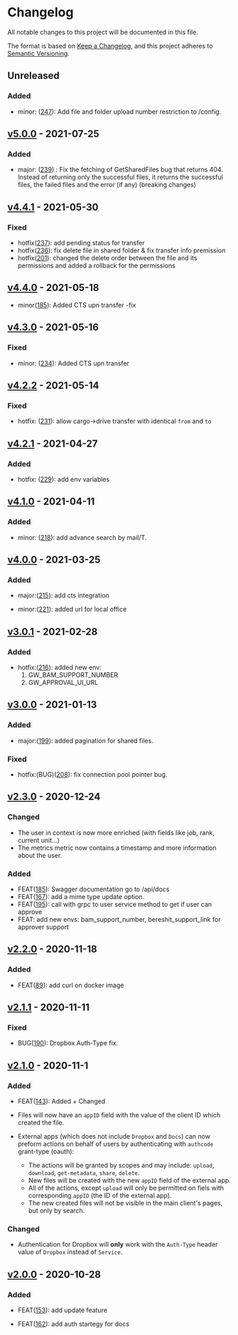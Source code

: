 # Changelog

All notable changes to this project will be documented in this file.

The format is based on [Keep a Changelog](https://keepachangelog.com/en/1.0.0/),
and this project adheres to [Semantic Versioning](https://semver.org/spec/v2.0.0.html).

## Unreleased

### Added
- minor: ([247](https://github.com/meateam/api-gateway/pull/247)): Add file and folder upload number restriction to /config.

## [v5.0.0] - 2021-07-25

### Added

- major: ([239](https://github.com/meateam/api-gateway/pull/239)) : Fix the fetching of GetSharedFiles bug that returns 404. Instead of returning only the successful files, it returns the successful files, the failed files and the error (if any) (breaking changes)

## [v4.4.1] - 2021-05-30

### Fixed

- hotfix([237](https://github.com/meateam/api-gateway/pull/237)): add pending status for transfer
- hotfix([236](https://github.com/meateam/api-gateway/pull/236)): fix delete file in shared folder & fix transfer info premission
- hotfix([201](https://github.com/meateam/api-gateway/issues/201)): changed the delete order between the file and its permissions and added a rollback for the permissions

## [v4.4.0] - 2021-05-18

- minor([185](https://github.com/meateam/api-gateway/pull/185)): Added CTS upn transfer -fix

## [v4.3.0] - 2021-05-16

### Fixed

- minor: ([234](https://github.com/meateam/api-gateway/pull/234)): Added CTS upn transfer

## [v4.2.2] - 2021-05-14

### Fixed

- hotfix: ([231](https://github.com/meateam/api-gateway/pull/231)): allow cargo->drive transfer with identical `from` and `to`

## [v4.2.1] - 2021-04-27

### Added

- hotfix: ([229](https://github.com/meateam/api-gateway/pull/229)): add env variables

## [v4.1.0] - 2021-04-11

### Added

- minor: ([218](https://github.com/meateam/api-gateway/pull/218)): add advance search by mail/T.

## [v4.0.0] - 2021-03-25

### Added

- major:([215](https://github.com/meateam/api-gateway/issues/215)): add cts integration

- minor:([221](https://github.com/meateam/api-gateway/pull/221)): added url for local office

## [v3.0.1] - 2021-02-28

### Added

- hotfix:([216](https://github.com/meateam/api-gateway/pull/216)): added new env:
  1. GW_BAM_SUPPORT_NUMBER
  2. GW_APPROVAL_UI_URL

## [v3.0.0] - 2021-01-13

### Added

- major:([199](https://github.com/meateam/api-gateway/pull/199)): added pagination for shared files.

### Fixed

- hotfix:(BUG)([208](https://github.com/meateam/api-gateway/pull/208)): fix connection pool pointer bug.

## [v2.3.0] - 2020-12-24

### Changed

- The user in context is now more enriched (with fields like job, rank, current unit...)
- The metrics metric now contains a timestamp and more information about the user.

### Added

- FEAT([185](https://github.com/meateam/api-gateway/pull/185)): Swagger documentation go to /api/docs
- FEAT([167](https://github.com/meateam/api-gateway/pull/167)): add a mime type update option.
- FEAT([195](https://github.com/meateam/api-gateway/issues/195)): call with grpc to user service method to get if user can approve
- FEAT: add new envs: bam_support_number, bereshit_support_link for approver support

## [v2.2.0] - 2020-11-18

### Added

- FEAT([89](https://github.com/meateam/authentication-service/pull/89)): add curl on docker image

## [v2.1.1] - 2020-11-11

### Fixed

- BUG([190](https://github.com/meateam/api-gateway/pull/190)): Dropbox Auth-Type fix.

## [v2.1.0] - 2020-11-1

### Added

- FEAT([143](https://github.com/meateam/api-gateway/pull/143)): Added + Changed

- Files will now have an `appID` field with the value of the client ID which created the file.

- External apps (which does not include `Dropbox` and `Docs`) can now preform actions on behalf of users by authenticating with `authcode` grant-type (oauth):
  - The actions will be granted by scopes and may include: `upload`, `download`, `get-metadata`, `share`, `delete`.
  - New files will be created with the new `appID` field of the external app.
  - All of the actions, except `upload` will only be permitted on fiels with corresponding `appID` (the ID of the external app).
  - The new created files will not be visible in the main client's pages, but only by search.

### Changed

- Authentication for Dropbox will **only** work with the `Auth-Type` header value of `Dropbox` instead of `Service`.

## [v2.0.0] - 2020-10-28

### Added

- FEAT([153](https://github.com/meateam/api-gateway/pull/153)): add update feature

- FEAT([162](https://github.com/meateam/api-gateway/pull/162)): add auth startegy for docs

[unreleased]: https://github.com/meateam/api-gateway/compare/master...develop
[v5.0.0]: https://github.com/meateam/api-gateway/compare/v4.4.1...v5.0.0
[v4.4.1]: https://github.com/meateam/api-gateway/compare/v4.4.0...v4.4.1
[v4.4.0]: https://github.com/meateam/api-gateway/compare/v4.3.0...v4.4.0
[v4.3.0]: https://github.com/meateam/api-gateway/compare/v4.2.2...v4.3.0
[v4.2.2]: https://github.com/meateam/api-gateway/compare/v4.2.1...v4.2.2
[v4.2.1]: https://github.com/meateam/api-gateway/compare/v4.1.0...v4.2.1
[v4.1.0]: https://github.com/meateam/api-gateway/compare/v4.0.0...v4.1.0
[v4.0.0]: https://github.com/meateam/api-gateway/compare/v3.0.1...v4.0.0
[v3.0.1]: https://github.com/meateam/api-gateway/compare/v3.0.0...v3.0.1
[v3.0.0]: https://github.com/meateam/api-gateway/compare/v2.3.0...v3.0.0
[v2.3.0]: https://github.com/meateam/api-gateway/compare/v2.2.0...v2.3.0
[v2.2.0]: https://github.com/meateam/api-gateway/compare/v2.1.1...v2.2.0
[v2.1.1]: https://github.com/meateam/api-gateway/compare/v2.1.0...v2.1.1
[v2.1.0]: https://github.com/meateam/api-gateway/compare/v2.0.0...v2.1.0
[v2.0.0]: https://github.com/meateam/api-gateway/compare/v1.3...v2.0.0
